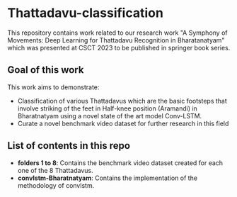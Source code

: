 # Thattadavu-classification
This repository contains work related to our research work "A Symphony of Movements: Deep Learning for Thattadavu Recognition in Bharatanatyam" which was presented at CSCT 2023 to be published in springer book series.

## Goal of this work
This work aims to demonstrate: 
- Classification of various Thattadavus which are the basic footsteps that involve striking of the feet in Half-knee position (Aramandi) in Bharatnatyam using a novel state of the art model Conv-LSTM.
-  Curate a novel benchmark video dataset for further research in this field

## List of contents in this repo
- **folders 1 to 8**: Contains the benchmark video dataset created for each one of the 8 Thattadavus.
- **convlstm-Bharatnatyam**: Contains the implementation of the methodology of convlstm.


